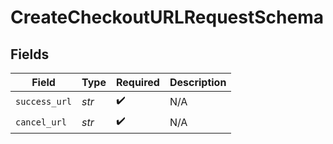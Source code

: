 # CreateCheckoutURLRequestSchema


## Fields

| Field              | Type               | Required           | Description        |
| ------------------ | ------------------ | ------------------ | ------------------ |
| `success_url`      | *str*              | :heavy_check_mark: | N/A                |
| `cancel_url`       | *str*              | :heavy_check_mark: | N/A                |